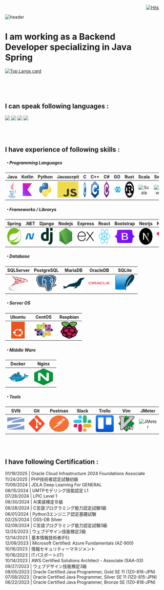 <!-- Header -->
<div align=right>
  
[![Hits](https://hits.seeyoufarm.com/api/count/incr/badge.svg?url=https%3A%2F%2Fgithub.com%2Flixxlim%2F&count_bg=%2379C83D&title_bg=%23555555&icon=&icon_color=%23E7E7E7&title=hits&edge_flat=false)](https://hits.seeyoufarm.com)

</div>

![header](https://capsule-render.vercel.app/api?type=slice&color=gradient&text=Eunchong,&nbsp;LIM)

<h1 > I am working as a Backend Developer specializing in Java Spring </h1>

<!-- Chart Display -->
<div align=left>

  <!--[![Top Langs](https://github-readme-stats.vercel.app/api/top-langs?username=lixlim0&layout=pie)](https://github.com/anuraghazra/github-readme-stats)-->
  [![Top Langs card](https://github-readme-stats.vercel.app/api/top-langs/?username=lixxlim&card_width=550&show_icons=true&theme=radical)](https://github.com/lixxlim)
  
</div></br></br></br>

<!-- Languages -->  
<div>
<h2> I can speak following languages :</h2>
  <img src="https://img.shields.io/badge/Korean(Native)-007396?style=for-the-badge&logo=Korean&logoColor=white">
  <img src="https://img.shields.io/badge/Japanese(Fluency)-007396?style=for-the-badge&logo=Japanese&logoColor=white">
  <img src="https://img.shields.io/badge/English(Daily Conversation)-007396?style=for-the-badge&logo=English&logoColor=white">
  <img src="https://img.shields.io/badge/Chinese(Beginner)-007396?style=for-the-badge&logo=Chinese&logoColor=white">
</div></br></br></br>

<!-- Skills -->
<div>
  <h2> I have experience of following skills :</h2>
  <h5> ・Programming Languages </h5>
  
| Java | Kotlin | Python | Javascrpit | C | C++ | C# | GO | Rust | Scala | Swift |
|:----:|:------:|:------:|:----------:|:-:|:---:|:--:|:--:|:----:|:-----:|:-----:|
| <img src="https://github.com/devicons/devicon/blob/master/icons/java/java-original.svg" title="Java"  alt="Java" width="70" height="55"/>  | <img src="https://github.com/devicons/devicon/blob/master/icons/kotlin/kotlin-original.svg" title="Kotlin"  alt="Kotlin" width="70" height="55"/>  | <img src="https://github.com/devicons/devicon/blob/master/icons/python/python-original.svg" title="Python"  alt="Python" width="70" height="55"/>  | <img src="https://github.com/devicons/devicon/blob/master/icons/javascript/javascript-original.svg" title="JavaScript" alt="JavaScript" width="70" height="55"/>  | <img src="https://github.com/devicons/devicon/blob/master/icons/c/c-original.svg" title="C"  alt="C" width="70" height="55"/>  | <img src="https://github.com/devicons/devicon/blob/master/icons/cplusplus/cplusplus-original.svg" title="C++" alt="C++" width="70" height="55"/>  | <img src="https://github.com/devicons/devicon/blob/master/icons/csharp/csharp-original.svg" title="C#" alt="C#" width="70" height="55"/>  | <img src="https://github.com/devicons/devicon/blob/master/icons/go/go-original-wordmark.svg" title="Go" alt="Go" width="70" height="55"/>  | <img src="https://github.com/devicons/devicon/blob/master/icons/rust/rust-original.svg" title="Rust" alt="Rust" width="70" height="55"/>  | <img src="https://cdn.jsdelivr.net/gh/devicons/devicon@latest/icons/scala/scala-original.svg" title="Scala" alt="Scala" width="70" height="55"/>  | <img src="https://cdn.jsdelivr.net/gh/devicons/devicon@latest/icons/swift/swift-original.svg" title="Swift" alt="Swift" width="70" height="55"/>  |

  <h5> ・Frameworks / Librarys </h5>

| Spring | .NET | Django | Nodejs | Express | React | Bootstrap | Nextjs | Nestjs | Tailwind |
|:------:|:----:|:------:|:------:|:-----:|:---------:|:------:|:------:|:-------:|:--------:|
| <img src="https://github.com/devicons/devicon/blob/master/icons/spring/spring-original.svg" title="Spring"  alt="Spring" width="70" height="55"/>  | <img src="https://github.com/devicons/devicon/blob/master/icons/dot-net/dot-net-original.svg" title=".NET"  alt=".NET" width="70" height="55"/>  |  <img src="https://github.com/devicons/devicon/blob/master/icons/django/django-plain.svg" title="Django"  alt="Django" width="70" height="55"/>  | <img src="https://github.com/devicons/devicon/blob/master/icons/nodejs/nodejs-original.svg" title="Nodejs"  alt="Nodejs" width="70" height="55"/>  | <img src="https://github.com/devicons/devicon/blob/master/icons/express/express-original.svg" title="Express"  alt="Express" width="70" height="55"/>  | <img src="https://github.com/devicons/devicon/blob/master/icons/react/react-original.svg" title="React"  alt="React" width="70" height="55"/>  |  <img src="https://github.com/devicons/devicon/blob/master/icons/bootstrap/bootstrap-original.svg" title="Bootstrap"  alt="Bootstrap" width="70" height="55"/>  |   <img src="https://github.com/devicons/devicon/blob/master/icons/nextjs/nextjs-original.svg" title="Nextjs"  alt="Nextjs" width="70" height="55"/>  | <img src="https://github.com/devicons/devicon/blob/master/icons/nestjs/nestjs-original.svg" title="Nestjs"  alt="Nestjs" width="70" height="55"/>  | <img src="https://github.com/devicons/devicon/blob/master/icons/tailwindcss/tailwindcss-original.svg" title="Tailwind"  alt="Tailwind" width="70" height="55"/>  |

  
  <h5> ・Database</h5>

| SQLServer | PostgreSQL | MariaDB | OracleDB | SQLite |
|:---------:|:----------:|:-------:|:--------:|:------:|
| <img src="https://github.com/devicons/devicon/blob/master/icons/microsoftsqlserver/microsoftsqlserver-original.svg" title="SQLServer"  alt="SQLServer" width="70" height="55"/>  |  <img src="https://github.com/devicons/devicon/blob/master/icons/postgresql/postgresql-original.svg" title="PostgreSQL"  alt="PostgreSQL" width="70" height="55"/>  |  <img src="https://github.com/devicons/devicon/blob/master/icons/mariadb/mariadb-original.svg" title="MariaDB"  alt="MariaDB" width="70" height="55"/>  | <img src="https://github.com/devicons/devicon/blob/master/icons/oracle/oracle-original.svg" title="OracleDB"  alt="OracleDB" width="70" height="55"/>  |  <img src="https://github.com/devicons/devicon/blob/master/icons/sqlite/sqlite-original.svg" title="SQLite"  alt="SQLite" width="70" height="55"/>  | 

  
  <h5> ・Server OS</h5>

| Ubuntu | CentOS | Raspbian |
|:------:|:------:|:--------:|
| <img src="https://github.com/devicons/devicon/blob/master/icons/ubuntu/ubuntu-original.svg" title="Ubuntu"  alt="Ubuntu" width="70" height="55"/>  | <img src="https://github.com/devicons/devicon/blob/master/icons/centos/centos-original.svg" title="CentOS"  alt="CentOS" width="70" height="55"/> | <img src="https://github.com/devicons/devicon/blob/master/icons/raspberrypi/raspberrypi-original.svg" title="Raspbian"  alt="Raspbian" width="70" height="55"/> |


  <h5> ・Middle Ware </h5>

| Docker | Nginx |
|:------:|:-----:|
| <img src="https://github.com/devicons/devicon/blob/master/icons/docker/docker-original.svg" title="Docker"  alt="Docker" width="70" height="55"/>  |  <img src="https://github.com/devicons/devicon/blob/master/icons/nginx/nginx-original.svg" title="Nginx"  alt="Nginx" width="70" height="55"/>  |

  <h5> ・Tools </h5>

| SVN | Git | Postman | Slack | Trello | Vim | JMeter |
|:---:|:---:|:-------:|:-----:|:------:|:---:|:------:|
| <img src="https://github.com/devicons/devicon/blob/master/icons/subversion/subversion-original.svg" title="SVN"  alt="SVN" width="70" height="55"/>  | <img src="https://github.com/devicons/devicon/blob/master/icons/git/git-original.svg" title="Git"  alt="Git" width="70" height="55"/>  | <img src="https://github.com/devicons/devicon/blob/master/icons/postman/postman-original.svg" title="Postman"  alt="Postman" width="70" height="55"/>  | <img src="https://github.com/devicons/devicon/blob/master/icons/slack/slack-original.svg" title="Slack"  alt="Slack" width="70" height="55"/>  | <img src="https://github.com/devicons/devicon/blob/master/icons/trello/trello-original.svg" title="Trello"  alt="Trello" width="70" height="55"/>  | <img src="https://github.com/devicons/devicon/blob/master/icons/vim/vim-original.svg" title="Vim"  alt="Vim" width="70" height="55"/>  | <img src="https://github.com/lixlim0/lixlim0/blob/main/assets/img/jmeter_square.svg" title="JMeter"  alt="JMeter" width="70" height="55"/>  |
  
  
</div></br></br>

<!-- Certifications -->  
<div>
  <h2> I have following Certification :</h2>
  <div> 01/19/2025 | Oracle Cloud Infrastructure 2024 Foundations Associate </div>
  <div> 11/24/2025 | PHP技術者認定試験初級 </div>
  <div> 11/09/2024 | JDLA Deep Learning For GENERAL </div>
  <div> 08/15/2024 | UMTPモデリング技能認定 L1 </div>
  <div> 07/28/2024 | LPIC Level 1 </div>
  <div> 06/30/2024 | AI実装検定Ｂ級 </div>
  <div> 06/28/2024 | C言語プログラミング能力認定試験1級 </div>
  <div> 06/01/2024 | Python3エンジニア認定基礎試験 </div>
  <div> 02/25/2024 | OSS-DB Silver </div>
  <div> 02/09/2024 | C言語プログラミング能力認定試験3級 </div>
  <div> 12/25/2023 | ウェブデザイン技能検定2級 </div>
  <div> 12/14/2023 | 基本情報技術者(FE) </div>
  <div> 12/09/2023 | Microsoft Certified: Azure Fundamentals (AZ-900) </div>
  <div> 10/16/2023 | 情報セキュリティーマネジメント </div>
  <div> 10/16/2023 | ITパスポート(IT) </div>
  <div> 10/14/2023 | AWS Certified Solutions Architect - Associate (SAA-03) </div>
  <div> 09/27/2023 | ウェブデザイン技能検定3級 </div>
  <div> 08/05/2023 | Oracle Certified Java Programmer, Gold SE 11 (1Z0-816-JPN) </div>
  <div> 07/08/2023 | Oracle Certified Java Programmer, Silver SE 11 (1Z0-815-JPN) </div>
  <div> 06/22/2023 | Oracle Certified Java Programmer, Bronze SE (1Z0-818-JPN) </div>
</div>

